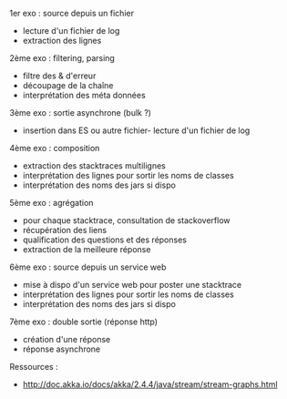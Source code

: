 1er exo : source depuis un fichier
- lecture d'un fichier de log
- extraction des lignes

2ème exo : filtering, parsing
- filtre des & d'erreur
- découpage de la chaîne
- interprétation des méta données

3ème exo : sortie asynchrone (bulk ?)
- insertion dans ES ou autre fichier- lecture d'un fichier de log

4ème exo : composition
- extraction des stacktraces multilignes
- interprétation des lignes pour sortir les noms de classes
- interprétation des noms des jars si dispo

5ème exo : agrégation
- pour chaque stacktrace, consultation de stackoverflow
- récupération des liens
- qualification des questions et des réponses
- extraction de la meilleure réponse

6ème exo : source depuis un service web
- mise à dispo d'un service web pour poster une stacktrace
- interprétation des lignes pour sortir les noms de classes
- interprétation des noms des jars si dispo

7ème exo : double sortie (réponse http)
- création d'une réponse
- réponse asynchrone

Ressources :
- http://doc.akka.io/docs/akka/2.4.4/java/stream/stream-graphs.html
